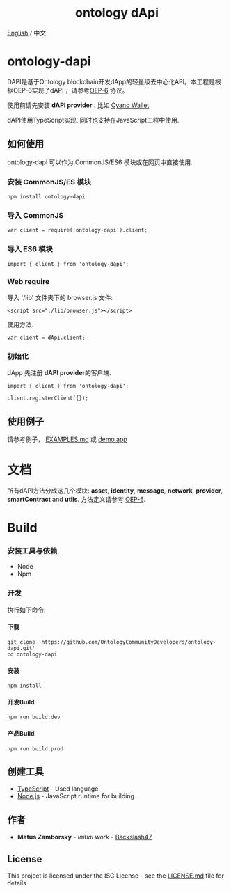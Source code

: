 <h1 align="center"> ontology dApi </h1>

[English](README.md) / 中文

# ontology-dapi

DAPI是基于Ontology blockchain开发dApp的轻量级去中心化API。本工程是根据OEP-6实现了dAPI ，请参考[OEP-6](https://github.com/backslash47/OEPs/blob/oep-dapp-api/OEP-6/OEP-6.mediawiki) 协议。

使用前请先安装 **dAPI provider** . 比如 [Cyano Wallet](https://github.com/OntologyCommunityDevelopers/cyano-wallet).

dAPI使用TypeScript实现, 同时也支持在JavaScript工程中使用.

## 如何使用 
ontology-dapi 可以作为 CommonJS/ES6 模块或在网页中直接使用. 

### 安装 CommonJS/ES 模块
```
npm install ontology-dapi
```

### 导入 CommonJS
```
var client = require('ontology-dapi').client;
```

### 导入 ES6 模块
```
import { client } from 'ontology-dapi';
```

### Web require
导入 '/lib' 文件夹下的 browser.js 文件:
```
<script src="./lib/browser.js"></script>
```

使用方法.
```
var client = dApi.client;
```

### 初始化
dApp 先注册 **dAPI provider**的客户端.

```
import { client } from 'ontology-dapi';

client.registerClient({});
```

## 使用例子

请参考例子， [EXAMPLES.md](EXAMPLES.md) 或 [demo app](https://github.com/OntologyCommunityDevelopers/ontology-dapi-demo)

# 文档

所有dAPI方法分成这几个模块: **asset**, **identity**, **message**, **network**, **provider**, **smartContract** and **utils**.
方法定义请参考 [OEP-6](https://github.com/backslash47/OEPs/blob/oep-dapp-api/OEP-6/OEP-6.mediawiki).

# Build

### 安装工具与依赖

* Node
* Npm

### 开发

执行如下命令:

#### 下载
```
git clone 'https://github.com/OntologyCommunityDevelopers/ontology-dapi.git'
cd ontology-dapi
```

#### 安装

```
npm install
```

#### 开发Build

````
npm run build:dev
````


#### 产品Build

````
npm run build:prod
````


## 创建工具

* [TypeScript](https://www.typescriptlang.org/) - Used language
* [Node.js](https://nodejs.org) - JavaScript runtime for building

## 作者

* **Matus Zamborsky** - *Initial work* - [Backslash47](https://github.com/backslash47)

## License

This project is licensed under the ISC License - see the [LICENSE.md](LICENSE.md) file for details
